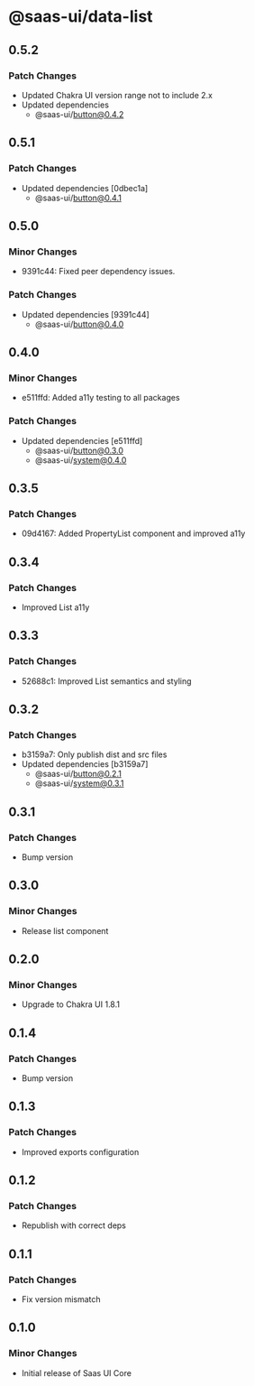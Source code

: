 # @saas-ui/data-list

## 0.5.2

### Patch Changes

- Updated Chakra UI version range not to include 2.x
- Updated dependencies
  - @saas-ui/button@0.4.2

## 0.5.1

### Patch Changes

- Updated dependencies [0dbec1a]
  - @saas-ui/button@0.4.1

## 0.5.0

### Minor Changes

- 9391c44: Fixed peer dependency issues.

### Patch Changes

- Updated dependencies [9391c44]
  - @saas-ui/button@0.4.0

## 0.4.0

### Minor Changes

- e511ffd: Added a11y testing to all packages

### Patch Changes

- Updated dependencies [e511ffd]
  - @saas-ui/button@0.3.0
  - @saas-ui/system@0.4.0

## 0.3.5

### Patch Changes

- 09d4167: Added PropertyList component and improved a11y

## 0.3.4

### Patch Changes

- Improved List a11y

## 0.3.3

### Patch Changes

- 52688c1: Improved List semantics and styling

## 0.3.2

### Patch Changes

- b3159a7: Only publish dist and src files
- Updated dependencies [b3159a7]
  - @saas-ui/button@0.2.1
  - @saas-ui/system@0.3.1

## 0.3.1

### Patch Changes

- Bump version

## 0.3.0

### Minor Changes

- Release list component

## 0.2.0

### Minor Changes

- Upgrade to Chakra UI 1.8.1

## 0.1.4

### Patch Changes

- Bump version

## 0.1.3

### Patch Changes

- Improved exports configuration

## 0.1.2

### Patch Changes

- Republish with correct deps

## 0.1.1

### Patch Changes

- Fix version mismatch

## 0.1.0

### Minor Changes

- Initial release of Saas UI Core
